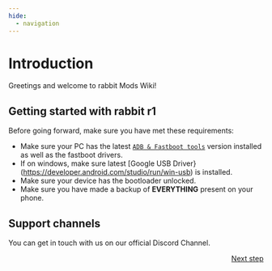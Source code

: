 ```yaml
---
hide:
  - navigation
---
```


# Introduction

Greetings and welcome to rabbit Mods Wiki!

## Getting started with rabbit r1

Before going forward, make sure you have met these requirements:

* Make sure your PC has the latest [`ADB & Fastboot tools`](https://developer.android.com/studio/releases/platform-tools) version installed as well as the fastboot drivers.
* If on windows, make sure latest [Google USB Driver}(https://developer.android.com/studio/run/win-usb) is installed.
* Make sure your device has the bootloader unlocked.
* Make sure you have made a backup of **EVERYTHING** present on your phone.
## Support channels

You can get in touch with us on our official Discord Channel.
 

<div style="text-align: right">
    <a href="flashing" class="md-button">Next step</a>
</div>
